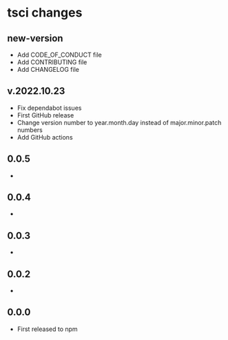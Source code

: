 # tsci changes

## new-version
- Add CODE_OF_CONDUCT file
- Add CONTRIBUTING file
- Add CHANGELOG file

## v.2022.10.23
- Fix dependabot issues
- First GitHub release
- Change version number to year.month.day instead of major.minor.patch numbers
- Add GitHub actions
## 0.0.5
- 
## 0.0.4
- 
## 0.0.3
- 
## 0.0.2
- 
## 0.0.0
- First released to npm
